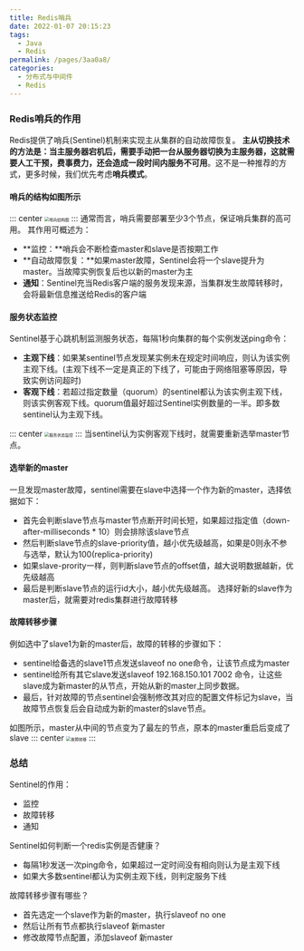 ```yaml
---
title: Redis哨兵
date: 2022-01-07 20:15:23
tags: 
  - Java
  - Redis
permalink: /pages/3aa0a8/
categories: 
  - 分布式与中间件
  - Redis
---
```


### Redis哨兵的作用
Redis提供了哨兵(Sentinel)机制来实现主从集群的自动故障恢复。
**主从切换技术的方法是：当主服务器宕机后，需要手动把一台从服务器切换为主服务器，这就需要人工干预，费事费力，还会造成一段时间内服务不可用**。这不是一种推荐的方式，更多时候，我们优先考虑**哨兵模式**。
#### 哨兵的结构如图所示
::: center
<img src="https://image-1-1257237419.cos.ap-chongqing.myqcloud.com/redisImg/redisSentinel1.png/zipstyle" alt="哨兵结构图" style="zoom:50%;" />
:::
通常而言，哨兵需要部署至少3个节点，保证哨兵集群的高可用。
其作用可概述为：

 - **监控：**哨兵会不断检查master和slave是否按期工作
 - **自动故障恢复：**如果master故障，Sentinel会将一个slave提升为master。当故障实例恢复后也以新的master为主
 - **通知**：Sentinel充当Redis客户端的服务发现来源，当集群发生故障转移时，会将最新信息推送给Redis的客户端

#### 服务状态监控
Sentinel基于心跳机制监测服务状态，每隔1秒向集群的每个实例发送ping命令：

 - **主观下线**：如果某sentinel节点发现某实例未在规定时间响应，则认为该实例主观下线。(主观下线不一定是真正的下线了，可能由于网络阻塞等原因，导致实例访问超时)
 - **客观下线**：若超过指定数量（quorum）的sentinel都认为该实例主观下线，则该实例客观下线。quorum值最好超过Sentinel实例数量的一半。即多数sentinel认为主观下线。

::: center
<img src="https://image-1-1257237419.cos.ap-chongqing.myqcloud.com/redisImg/redisSentinel2.png/zipstyle" alt="服务状态监控" style="zoom:50%;" />
:::
当sentinel认为实例客观下线时，就需要重新选举master节点。

#### 选举新的master
一旦发现master故障，sentinel需要在slave中选择一个作为新的master，选择依据如下：

 - 首先会判断slave节点与master节点断开时间长短，如果超过指定值（down-after-milliseconds * 10）则会排除该slave节点
 - 然后判断slave节点的slave-priority值，越小优先级越高，如果是0则永不参与选举，默认为100(replica-priority)
 - 如果slave-prority一样，则判断slave节点的offset值，越大说明数据越新，优先级越高
 - 最后是判断slave节点的运行id大小，越小优先级越高。
  选择好新的slave作为master后，就需要对redis集群进行故障转移

#### 故障转移步骤
例如选中了slave1为新的master后，故障的转移的步骤如下：

 - sentinel给备选的slave1节点发送slaveof no one命令，让该节点成为master
 - sentinel给所有其它slave发送slaveof 192.168.150.101 7002 命令，让这些slave成为新master的从节点，开始从新的master上同步数据。
 - 最后，针对故障的节点sentinel会强制修改其对应的配置文件标记为slave，当故障节点恢复后会自动成为新的master的slave节点。

如图所示，master从中间的节点变为了最左的节点，原本的master重启后变成了slave
::: center
<img src="https://image-1-1257237419.cos.ap-chongqing.myqcloud.com/redisImg/redisSentinel3.png/zipstyle" alt="故障转移" style="zoom:50%;" />
:::

### 总结
Sentinel的作用：

 - 监控
 - 故障转移
 - 通知

Sentinel如何判断一个redis实例是否健康？

 - 每隔1秒发送一次ping命令，如果超过一定时间没有相向则认为是主观下线
 - 如果大多数sentinel都认为实例主观下线，则判定服务下线

故障转移步骤有哪些？

 - 首先选定一个slave作为新的master，执行slaveof no one
 - 然后让所有节点都执行slaveof 新master
 - 修改故障节点配置，添加slaveof 新master
